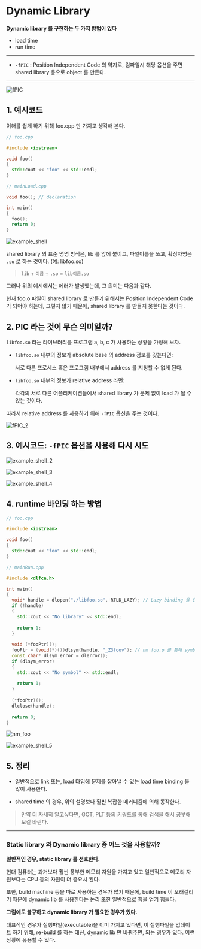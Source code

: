 # Dynamic Library

**Dynamic library 를 구현하는 두 가지 방법이 있다**

- load time
- run time

---

- `-fPIC` : Position Independent Code 의 약자로, 컴파일시 해당 옵션을 주면 shared library 용으로 object 를 만든다.

---

![fPIC](Images/9/fPIC.png)

## 1. 예시코드

이해를 쉽게 하기 위해 foo.cpp 만 가지고 생각해 본다.

```c++
// foo.cpp

#include <iostream>

void foo()
{
  std::cout << "foo" << std::endl;
}
```

```c++
// mainLoad.cpp

void foo(); // declaration

int main()
{
  foo();
  return 0;
}
```

![example_shell](Images/9/example_shell.png)

shared library 의 표준 명명 방식은, lib 를 앞에 붙이고, 파일이름을 쓰고, 확장자명은 `.so` 로 하는 것이다. (예: libfoo.so)

> `lib` + `이름` + `.so` = `lib이름.so`

그러나 위의 예시에서는 에러가 발생했는데, 그 의미는 다음과 같다.

현재 foo.o 파일이 shared library 로 만들기 위해서는 Position Independent Code 가 되어야 하는데, 그렇지 않기 때문에, shared library 를 만들지 못한다는 것이다.

## 2. PIC 라는 것이 무슨 의미일까?

`libfoo.so` 라는 라이브러리를 프로그램 a, b, c 가 사용하는 상황을 가정해 보자.

- `libfoo.so` 내부의 정보가 absolute base 의 address 정보를 갖는다면:

  서로 다른 프로세스 혹은 프로그램 내부에서 address 를 지칭할 수 없게 된다.

- `libfoo.so` 내부의 정보가 relative address 라면:

  각각의 서로 다른 어플리케이션들에서 shared library 가 문제 없이 load 가 될 수 있는 것이다.

따라서 relative address 를 사용하기 위해 `-fPIC` 옵션을 주는 것이다.

![fPIC_2](Images/9/fPIC_2.png)

## 3. 예시코드: `-fPIC` 옵션을 사용해 다시 시도

![example_shell_2](Images/9/example_shell_2.png)

![example_shell_3](Images/9/example_shell_3.png)

![example_shell_4](Images/9/example_shell_4.png)

## 4. runtime 바인딩 하는 방법

```c++
// foo.cpp

#include <iostream>

void foo()
{
  std::cout << "foo" << std::endl;
}
```

```c++
// mainRun.cpp

#include <dlfcn.h>

int main()
{
  void* handle = dlopen("./libfoo.so", RTLD_LAZY); // Lazy binding 을 한다는 의미의 RTLD_LAZY 플래그를 준다.
  if (!handle)
  {
    std::cout << "No library" << std::endl;
    
    return 1;
  }
  
  void (*fooPtr)();
  fooPtr = (void(*)())dlsym(handle, "_Z3foov"); // nm foo.o 를 통해 symbol 을 찾아와 넣는다. (아래 그림 참고)
  const char* dlsym_error = dlerror();
  if (dlsym_error)
  {
    std::cout << "No symbol" << std::endl;
    
    return 1;
  }
  
  (*fooPtr)();
  dlclose(handle);
  
  return 0;
}
```

![nm_foo](Images/9/nm_foo.png)

![example_shell_5](Images/9/example_shell_5.png)

## 5. 정리

- 일반적으로 link 또는, load 타임에 문제를 잡아낼 수 있는 load time binding 을 많이 사용한다.

- shared time 의 경우, 위의 설명보다 훨씬 복잡한 메커니즘에 의해 동작한다.

> 만약 더 자세히 알고싶다면, GOT, PLT 등의 키워드를 통해 검색을 해서 공부해 보길 바란다.

---

### Static library 와 Dynamic library 중 어느 것을 사용할까?

**일반적인 경우, static library 를 선호한다.**

현대 컴퓨터는 과거보다 훨씬 풍부한 메모리 자원을 가지고 있고 일반적으로 메모리 자원보다는 CPU 등의 자원이 더 중요시 된다.

또한, build machine 등을 따로 사용하는 경우가 많기 때문에, build time 이 오래걸리기 때문에 dynamic lib 를 사용한다는 논리 또한 일반적으로 힘을 얻기 힘들다.

**그럼에도 불구하고 dynamic library 가 필요한 경우가 있다.**

대표적인 경우가 실행파일(executable)을 이미 가지고 있다면, 이 실행파일을 업데이트 하기 위해, re-build 를 하는 대신, dynamic lib 만 바꿔주면, 되는 경우가 있다. 이런 상황에 유용할 수 있다.

